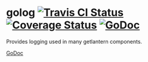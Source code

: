 golog [![Travis CI Status](https://travis-ci.org/getlantern/golog.svg?branch=master)](https://travis-ci.org/getlantern/golog)&nbsp;[![Coverage Status](https://coveralls.io/repos/getlantern/golog/badge.png)](https://coveralls.io/r/getlantern/golog)&nbsp;[![GoDoc](https://godoc.org/github.com/getlantern/golog?status.png)](http://godoc.org/github.com/getlantern/golog)
==========
Provides logging used in many getlantern components.

[GoDoc](https://godoc.org/github.com/getlantern/golog)

